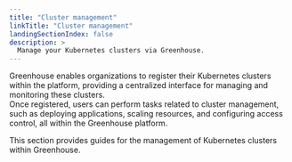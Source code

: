 ```yaml
---
title: "Cluster management"
linkTitle: "Cluster management"
landingSectionIndex: false
description: >
  Manage your Kubernetes clusters via Greenhouse.
---
```


Greenhouse enables organizations to register their Kubernetes clusters within the platform, providing a centralized interface for managing and monitoring these clusters.  
Once registered, users can perform tasks related to cluster management, such as deploying applications, scaling resources, and configuring access control, all within the Greenhouse platform.

This section provides guides for the management of Kubernetes clusters within Greenhouse.
